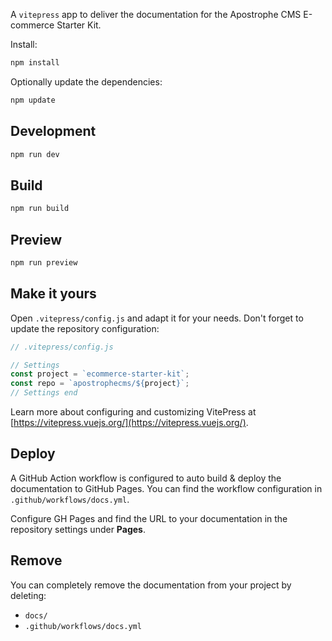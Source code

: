 A `vitepress` app to deliver the documentation for the Apostrophe CMS E-commerce Starter Kit.

Install:

```bash
npm install
```

Optionally update the dependencies:

```bash
npm update
```

## Development

```bash
npm run dev
```

## Build

```bash
npm run build
```

## Preview

```bash
npm run preview
```

## Make it yours

Open `.vitepress/config.js` and adapt it for your needs. Don't forget to update the repository configuration:

```js
// .vitepress/config.js

// Settings
const project = `ecommerce-starter-kit`;
const repo = `apostrophecms/${project}`;
// Settings end
```
Learn more about configuring and customizing VitePress at [https://vitepress.vuejs.org/](https://vitepress.vuejs.org/).

## Deploy

A GitHub Action workflow is configured to auto build & deploy the documentation to GitHub Pages. You can find the workflow configuration in `.github/workflows/docs.yml`.

Configure GH Pages and find the URL to your documentation in the repository settings under **Pages**.

## Remove

You can completely remove the documentation from your project by deleting:
- `docs/`
- `.github/workflows/docs.yml`
